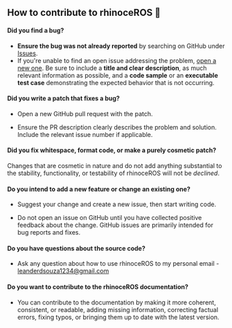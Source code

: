 ## How to contribute to rhinoceROS 🦏

#### **Did you find a bug?**

* **Ensure the bug was not already reported** by searching on GitHub under [Issues](https://github.com/leander-dsouza/Gazebo/issues).
* If you're unable to find an open issue addressing the problem, [open a new one](https://github.com/leander-dsouza/Gazebo/issues/new). Be sure to include a **title and clear description**, as much relevant information as possible, and a **code sample** or an **executable test case** demonstrating the expected behavior that is not occurring.

#### **Did you write a patch that fixes a bug?**

* Open a new GitHub pull request with the patch.

* Ensure the PR description clearly describes the problem and solution. Include the relevant issue number if applicable.

#### **Did you fix whitespace, format code, or make a purely cosmetic patch?**

Changes that are cosmetic in nature and do not add anything substantial to the stability, functionality, or testability of rhinoceROS will not be *declined*.

#### **Do you intend to add a new feature or change an existing one?**

* Suggest your change and create a new issue, then start writing code.

* Do not open an issue on GitHub until you have collected positive feedback about the change. GitHub issues are primarily intended for bug reports and fixes.

#### **Do you have questions about the source code?**

* Ask any question about how to use rhinoceROS to my personal email - leanderdsouza1234@gmail.com

#### **Do you want to contribute to the rhinoceROS documentation?**

* You can contribute to the documentation by making it more coherent, consistent, or readable, adding missing information, correcting factual errors, fixing typos, or bringing them up to date with the latest version.
